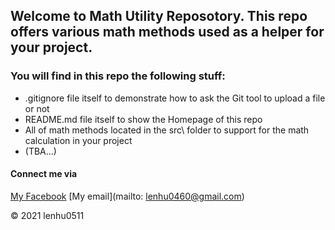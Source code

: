 ## Welcome to Math Utility Reposotory. This repo offers various math methods used as a helper for your project.

### You will find in this repo the following stuff:
 * .gitignore file itself to demonstrate how to ask the Git tool to upload a file or not
 * README.md file itself to show the Homepage of this repo
 * All of math methods located in the src\ folder to support for the math calculation in your project
 * (TBA...)

#### Connect me via
[My Facebook](https://www.facebook.com/lenhu0511)
[My email](mailto: lenhu0460@gmail.com)

© 2021 lenhu0511